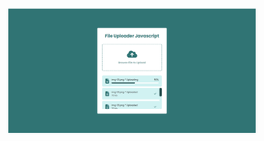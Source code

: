 ![Screenshot da página inicial do projeto](https://github.com/john-pereira/file-uploader/blob/main/Screenshot.png)
